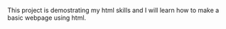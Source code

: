 This project is demostrating my html skills and I will learn how to make a basic webpage using html.